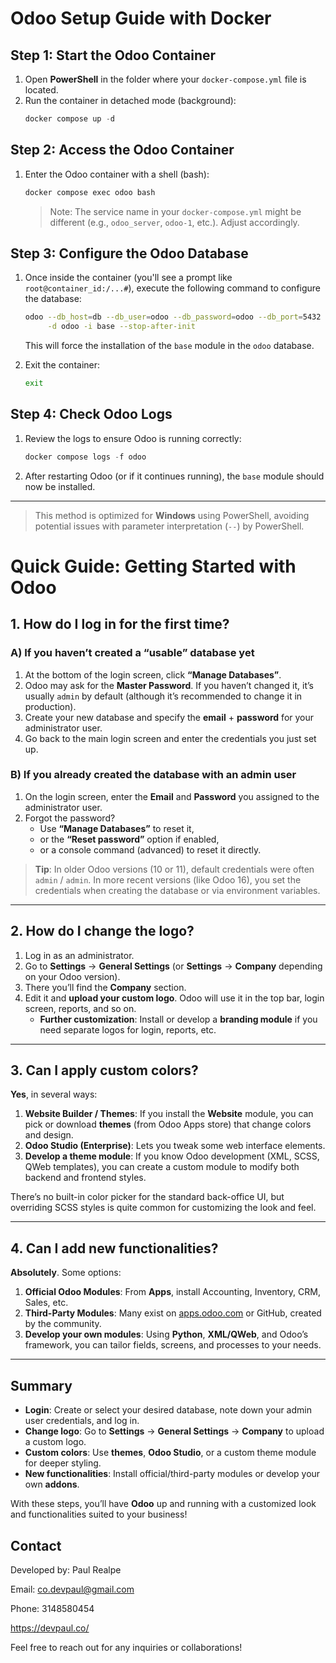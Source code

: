 
# Odoo Setup Guide with Docker

## Step 1: Start the Odoo Container

1. Open **PowerShell** in the folder where your `docker-compose.yml` file is located.
2. Run the container in detached mode (background):
   ```powershell
   docker compose up -d
   ```

## Step 2: Access the Odoo Container

1. Enter the Odoo container with a shell (bash):
   ```powershell
   docker compose exec odoo bash
   ```
   > Note: The service name in your `docker-compose.yml` might be different (e.g., `odoo_server`, `odoo-1`, etc.). Adjust accordingly.

## Step 3: Configure the Odoo Database

1. Once inside the container (you'll see a prompt like `root@container_id:/...#`), execute the following command to configure the database:
   ```bash
   odoo --db_host=db --db_user=odoo --db_password=odoo --db_port=5432 \
        -d odoo -i base --stop-after-init
   ```
   This will force the installation of the `base` module in the `odoo` database.

2. Exit the container:
   ```bash
   exit
   ```

## Step 4: Check Odoo Logs

1. Review the logs to ensure Odoo is running correctly:
   ```powershell
   docker compose logs -f odoo
   ```

2. After restarting Odoo (or if it continues running), the `base` module should now be installed.

---

> This method is optimized for **Windows** using PowerShell, avoiding potential issues with parameter interpretation (`--`) by PowerShell.

# Quick Guide: Getting Started with Odoo

## 1. How do I log in for the first time?

### A) If you **haven’t** created a “usable” database yet
1. At the bottom of the login screen, click **“Manage Databases”**.
2. Odoo may ask for the **Master Password**. If you haven’t changed it, it’s usually `admin` by default (although it’s recommended to change it in production).
3. Create your new database and specify the **email** + **password** for your administrator user.
4. Go back to the main login screen and enter the credentials you just set up.

### B) If you already created the database with an admin user
1. On the login screen, enter the **Email** and **Password** you assigned to the administrator user.  
2. Forgot the password? 
   - Use **“Manage Databases”** to reset it,  
   - or the **“Reset password”** option if enabled,  
   - or a console command (advanced) to reset it directly.

> **Tip**: In older Odoo versions (10 or 11), default credentials were often `admin` / `admin`. In more recent versions (like Odoo 16), you set the credentials when creating the database or via environment variables.

---

## 2. How do I change the logo?
1. Log in as an administrator.  
2. Go to **Settings** → **General Settings** (or **Settings** → **Company** depending on your Odoo version).  
3. There you’ll find the **Company** section.  
4. Edit it and **upload your custom logo**. Odoo will use it in the top bar, login screen, reports, and so on.  
   - **Further customization**: Install or develop a **branding module** if you need separate logos for login, reports, etc.

---

## 3. Can I apply custom colors?
**Yes**, in several ways:

1. **Website Builder / Themes**: If you install the **Website** module, you can pick or download **themes** (from Odoo Apps store) that change colors and design.
2. **Odoo Studio (Enterprise)**: Lets you tweak some web interface elements.
3. **Develop a theme module**: If you know Odoo development (XML, SCSS, QWeb templates), you can create a custom module to modify both backend and frontend styles.

There’s no built-in color picker for the standard back-office UI, but overriding SCSS styles is quite common for customizing the look and feel.

---

## 4. Can I add new functionalities?
**Absolutely**. Some options:

1. **Official Odoo Modules**: From **Apps**, install Accounting, Inventory, CRM, Sales, etc.
2. **Third-Party Modules**: Many exist on [apps.odoo.com](https://apps.odoo.com) or GitHub, created by the community.
3. **Develop your own modules**: Using **Python**, **XML/QWeb**, and Odoo’s framework, you can tailor fields, screens, and processes to your needs.

---

## Summary
- **Login**: Create or select your desired database, note down your admin user credentials, and log in.
- **Change logo**: Go to **Settings** → **General Settings** → **Company** to upload a custom logo.
- **Custom colors**: Use **themes**, **Odoo Studio**, or a custom theme module for deeper styling.
- **New functionalities**: Install official/third-party modules or develop your own **addons**.

With these steps, you’ll have **Odoo** up and running with a customized look and functionalities suited to your business! 

## Contact
Developed by:
Paul Realpe

Email: co.devpaul@gmail.com

Phone: 3148580454

<a  href="https://devpaul.co">https://devpaul.co/</a>

Feel free to reach out for any inquiries or collaborations!
